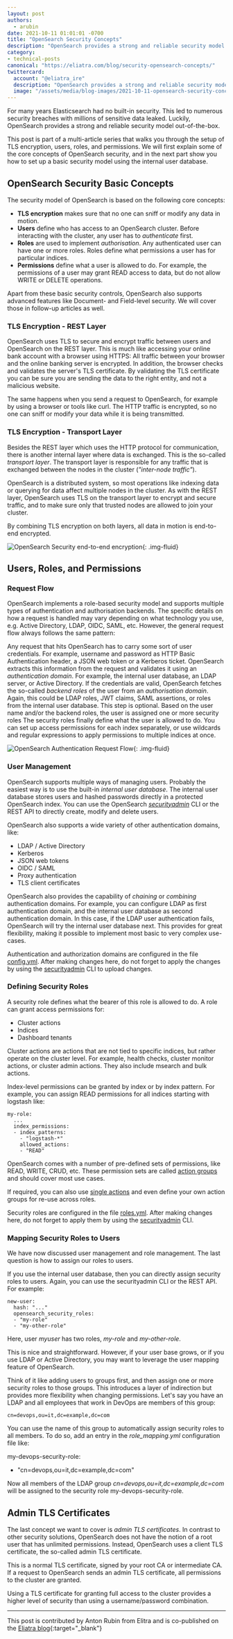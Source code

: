 ```yaml
---
layout: post
authors: 
  - arubin
date: 2021-10-11 01:01:01 -0700
title: "OpenSearch Security Concepts"
description: "OpenSearch provides a strong and reliable security model out-of-the-box. walks you through the setup of TLS encryption, users, roles, and permissions."
category:
- technical-posts
canonical: "https://eliatra.com/blog/security-opensearch-concepts/"
twittercard:
  account: "@eliatra_ire"
  description: "OpenSearch provides a strong and reliable security model out-of-the-box. walks you through the setup of TLS encryption, users, roles, and permissions."
  image: "/assets/media/blog-images/2021-10-11-opensearch-security-concepts/tls_encryption.png"
---
```


For many years Elasticsearch had no built-in security. This led to numerous security breaches with millions of sensitive data leaked. Luckily, OpenSearch provides a strong and reliable security model out-of-the-box. 

This post is part of a multi-article series that walks you through the setup of TLS encryption, users, roles, and permissions. We will first explain some of the core concepts of OpenSearch security, and in the next part show you how to set up a basic security model using the internal user database.

## OpenSearch Security Basic Concepts

The security model of OpenSearch is based on the following core concepts:

* __TLS encryption__ makes sure that no one can sniff or modify any data in motion.
* __Users__ define who has access to an OpenSearch cluster. Before interacting with the cluster, any user has to *authenticate* first.
* __Roles__ are used to implement *authorisation*. Any authenticated user can have one or more roles. Roles define what permissions a user has for particular indices.
* __Permissions__ define what a user is allowed to do. For example,  the permissions of a user may grant READ access to data, but do not allow WRITE or DELETE operations.

Apart from these basic security controls, OpenSearch also supports advanced features like Document- and Field-level security. We will cover those in follow-up articles as well.

### TLS Encryption - REST Layer

OpenSearch uses TLS to secure and encrypt traffic between users and OpenSearch on the REST layer. This is much like accessing your online bank account with a browser using HTTPS: All traffic between your browser and the online banking server is encrypted. In addition, the browser checks and validates the server's TLS certificate. By validating the TLS certificate you can be sure you are sending the data to the right entity, and not a malicious website.

The same happens when you send a request to OpenSearch, for example by using a browser or tools like curl. The HTTP traffic is encrypted, so no one can sniff or modify your data while it is being transmitted. 

### TLS Encryption - Transport Layer

Besides the REST layer which uses the HTTP protocol for communication, there is another internal layer where data is exchanged. This is the so-called *transport layer*. The transport layer is responsible for any traffic that is exchanged between the nodes in the cluster (*"inter-node traffic"*). 

OpenSearch is a distributed system, so most operations like indexing data or querying for data affect multiple nodes in the cluster. As with the REST layer, OpenSearch uses TLS on the transport layer to encrypt and secure traffic, and to make sure only that trusted nodes are allowed to join your cluster.

By combining TLS encryption on both layers, all data in motion is end-to-end encrypted.

![OpenSearch Security end-to-end encryption](/assets/media/blog-images/2021-10-11-opensearch-security-concepts/tls_encryption.png){: .img-fluid}


## Users, Roles, and Permissions

### Request Flow

OpenSearch implements a role-based security model and supports multiple types of authentication and authorisation backends. The specific details on how a request is handled may vary depending on what technology you use, e.g. Active Directory, LDAP, OIDC, SAML, etc. However, the general request flow always follows the same pattern: 

Any request that hits OpenSearch has to carry some sort of user credentials. For example, username and password as HTTP Basic Authentication header, a JSON web token or a Kerberos ticket.
OpenSearch extracts this information from the request and validates it using an *authentication domain*. For example, the internal user database, an LDAP server, or Active Directory.
If the credentials are valid, OpenSearch fetches the so-called *backend roles* of the user from an *authorisation domain*. Again, this could be LDAP roles, JWT claims, SAML assertions, or roles from the internal user database. This step is optional.
Based on the user name and/or the backend roles, the user is assigned one or more security roles 
The security roles finally define what the user is allowed to do. You can set up access permissions for each index separately, or use wildcards and regular expressions to apply permissions to multiple indices at once.

![OpenSearch Authentication Request Flow](/assets/media/blog-images/2021-10-11-opensearch-security-concepts/auth_auth_sequence.png){: .img-fluid} 

### User Management

OpenSearch supports multiple ways of managing users. Probably the easiest way is to use the built-in *internal user database*. The internal user database stores users and hashed passwords directly in a protected OpenSearch index. You can use the OpenSearch [*securityadmin*](https://opensearch.org/docs/security-plugin/configuration/security-admin/) CLI or the REST API to directly create, modify and delete users. 

OpenSearch also supports a wide variety of other authentication domains, like:

* LDAP / Active Directory
* Kerberos
* JSON web tokens
* OIDC / SAML
* Proxy authentication
* TLS client certificates

OpenSearch also provides the capability of *chaining* or *combining* authentication domains. For example, you can configure LDAP as first authentication domain, and the internal user database as second authentication domain. In this case, if the LDAP user authentication fails, OpenSearch will try the internal user database next. This provides for great flexibility, making it possible to implement most basic to very complex use-cases.

Authentication and authorization domains are configured in the file [config.yml](https://opensearch.org/docs/security-plugin/configuration/configuration/). After making changes here, do not forget to apply the changes by using the [securityadmin](https://opensearch.org/docs/security-plugin/configuration/security-admin/) CLI to upload changes.

### Defining Security Roles

A security role defines what the bearer of this role is allowed to do. A role can grant access permissions for:

* Cluster actions
* Indices
* Dashboard tenants  

Cluster actions are actions that are not tied to specific indices, but rather operate on the cluster level. For example, health checks, cluster monitor actions, or cluster admin actions. They also include msearch and bulk actions.

Index-level permissions can be granted by index or by index pattern. For example, you can assign READ permissions for all indices starting with logstash like:

````
my-role:
  ...
  index_permissions:
  - index_patterns:
    - "logstash-*"
    allowed_actions:
    - "READ"
````

OpenSearch comes with a number of pre-defined sets of permissions, like READ, WRITE, CRUD, etc. These permission sets are called [action groups](https://opensearch.org/docs/security-plugin/access-control/default-action-groups/) and should cover most use cases.  

If required, you can also use [single actions](https://opensearch.org/docs/security-plugin/access-control/permissions/) and even define your own action groups for re-use across roles.

Security roles are configured in the file [roles.yml](https://opensearch.org/docs/security-plugin/configuration/yaml/#rolesyml). After making changes here, do not forget to apply them by using the [securityadmin](https://opensearch.org/docs/security-plugin/configuration/security-admin/) CLI.

### Mapping Security Roles to Users

We have now discussed user management and role management. The last question is how to assign our roles to users.

If you use the internal user database, then you can directly assign security roles to users. Again, you can use the securityadmin CLI or the REST API. For example:

```
new-user:
  hash: "..."
  opensearch_security_roles:
  - "my-role"
  - "my-other-role"  
````

Here, user *myuser* has two roles, *my-role* and *my-other-role*.

This is nice and straightforward. However, if your user base grows, or if you use LDAP or Active Directory, you may want to leverage the user mapping feature of OpenSearch.

Think of it like adding users to groups first, and then assign one or more security roles to those groups. This introduces a layer of indirection but provides more flexibility when changing permissions. Let's say you have an LDAP and all employees that work in DevOps are members of this group:

````
cn=devops,ou=it,dc=example,dc=com
````

You can use the name of this group to automatically assign security roles to all members. To do so, add an entry in the *role_mapping.yml* configuration file like:

my-devops-security-role:
  - "cn=devops,ou=it,dc=example,dc=com"

Now all members of the LDAP group *cn=devops,ou=it,dc=example,dc=com* will be assigned to the security role my-devops-security-role.

## Admin TLS Certificates

The last concept we want to cover is *admin TLS certificates*. In contrast to other security solutions, OpenSearch does not have the notion of a root user that has unlimited permissions. Instead, OpenSearch uses a client TLS certificate, the so-called admin TLS certificate.

This is a normal TLS certificate, signed by your root CA or intermediate CA. If a request to OpenSearch sends an admin TLS certificate, all permissions to the cluster are granted. 

Using a TLS certificate for granting full access to the cluster provides a higher level of security than using a username/password combination.

--- 

This post is contributed by Anton Rubin from Elitra and is co-published on the [Eliatra blog](https://eliatra.com/blog/security-opensearch-concepts/){:target="_blank"}
